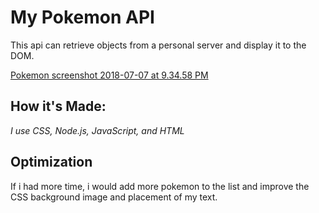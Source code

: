 # My Pokemon API

This api can retrieve objects from a personal server and display it to the DOM.

[Pokemon screenshot 2018-07-07 at 9.34.58 PM](pokemon.png)

## How it's Made:

*I use CSS, Node.js, JavaScript, and HTML*

## Optimization

If i had more time, i would add more pokemon to the list and improve the CSS background image and placement of my text. 
